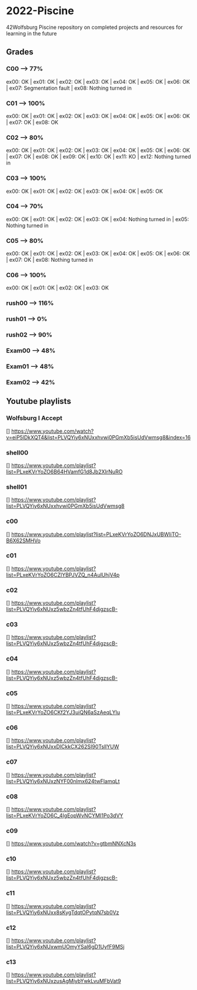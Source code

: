 # 2022-Piscine
42Wolfsburg Piscine repository on completed projects and resources for learning in the future

## Grades

### C00 --> 77%
ex00: OK | ex01: OK | ex02: OK | ex03: OK | ex04: OK | ex05: OK | ex06: OK | ex07: Segmentation fault | ex08: Nothing turned in

### C01 --> 100%
ex00: OK | ex01: OK | ex02: OK | ex03: OK | ex04: OK | ex05: OK | ex06: OK | ex07: OK | ex08: OK

### C02 --> 80%
ex00: OK | ex01: OK | ex02: OK | ex03: OK | ex04: OK | ex05: OK | ex06: OK | ex07: OK | ex08: OK | ex09: OK | ex10: OK | ex11: KO | ex12: Nothing turned in

### C03 --> 100%
ex00: OK | ex01: OK | ex02: OK | ex03: OK | ex04: OK | ex05: OK

### C04 --> 70%
ex00: OK | ex01: OK | ex02: OK | ex03: OK | ex04: Nothing turned in | ex05: Nothing turned in

### C05 --> 80%
ex00: OK | ex01: OK | ex02: OK | ex03: OK | ex04: OK | ex05: OK | ex06: OK | ex07: OK | ex08: Nothing turned in

### C06 --> 100%
ex00: OK | ex01: OK | ex02: OK | ex03: OK

### rush00 --> 116%
### rush01 --> 0%
### rush02 --> 90%

### Exam00 --> 48%
### Exam01 --> 48%
### Exam02 --> 42%

## Youtube playlists

### Wolfsburg I Accept

[]  https://www.youtube.com/watch?v=eiP5lDkXQT4&list=PLVQYiy6xNUxxhvwi0PGmXb5isUdVwmsg8&index=16

### shell00

[]  https://www.youtube.com/playlist?list=PLxeKVrYoZO6B64HVamfG1d8Jb2XIrNuRO

### shell01

[]  https://www.youtube.com/playlist?list=PLVQYiy6xNUxxhvwi0PGmXb5isUdVwmsg8

### c00

[]  https://www.youtube.com/playlist?list=PLxeKVrYoZO6DNJxUBWIiTO-B6X62SMHVo

### c01

[]  https://www.youtube.com/playlist?list=PLxeKVrYoZO6CZlYBPJVZQ_n4AulUhjV4p

### c02

[]  https://www.youtube.com/playlist?list=PLVQYiy6xNUxz5wbzZn4tfUhF4djgzscB-

### c03

[]  https://www.youtube.com/playlist?list=PLVQYiy6xNUxz5wbzZn4tfUhF4djgzscB-

### c04

[]  https://www.youtube.com/playlist?list=PLVQYiy6xNUxz5wbzZn4tfUhF4djgzscB-

### c05

[]  https://www.youtube.com/playlist?list=PLxeKVrYoZO6CKf2YJ3uiQN6aSzAeqLYlu

### c06

[]  https://www.youtube.com/playlist?list=PLVQYiy6xNUxxDlCkkCX262SI90TsllYUW

### c07

[]  https://www.youtube.com/playlist?list=PLVQYiy6xNUxzNYF00nlmx624twFlamqLt

### c08

[]  https://www.youtube.com/playlist?list=PLxeKVrYoZO6C_4IgEopWvNCYMI1Po3dVY

### c09

[]  https://www.youtube.com/watch?v=gtbmNNXcN3s

### c10

[]  https://www.youtube.com/playlist?list=PLVQYiy6xNUxz5wbzZn4tfUhF4djgzscB-

### c11

[]  https://www.youtube.com/playlist?list=PLVQYiy6xNUxx8sKygTdqtOPytqN7sb0Vz

### c12

[]  https://www.youtube.com/playlist?list=PLVQYiy6xNUxwmUOmyYSaI6gD1UyfF9MSj

### c13

[]  https://www.youtube.com/playlist?list=PLVQYiy6xNUxzusAgMiybYwkLvuMFbVat9
